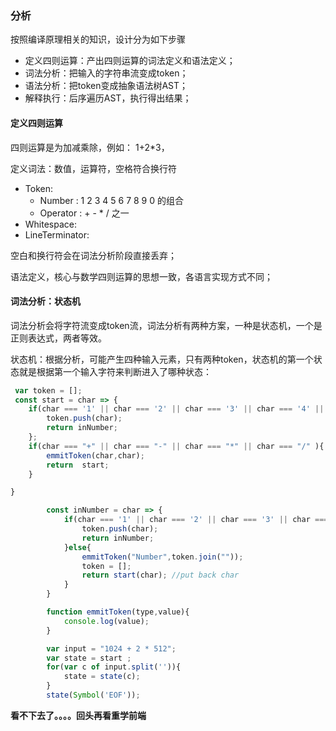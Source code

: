 ### 分析

按照编译原理相关的知识，设计分为如下步骤

* 定义四则运算：产出四则运算的词法定义和语法定义；
* 词法分析：把输入的字符串流变成token；
* 语法分析：把token变成抽象语法树AST；
* 解释执行：后序遍历AST，执行得出结果；

#### 定义四则运算

四则运算是为加减乘除，例如： 1+2*3，

定义词法：数值，运算符，空格符合换行符

* Token:
  * Number : 1 2 3 4 5 6 7 8 9 0 的组合
  * Operator :   + - * / 之一
* Whitespace:<sp>
* LineTerminator:<LF> <CR>

空白和换行符会在词法分析阶段直接丢弃；

语法定义，核心与数学四则运算的思想一致，各语言实现方式不同；



#### 词法分析：状态机

词法分析会将字符流变成token流，词法分析有两种方案，一种是状态机，一个是正则表达式，两者等效。

状态机：根据分析，可能产生四种输入元素，只有两种token，状态机的第一个状态就是根据第一个输入字符来判断进入了哪种状态：

```javascript
 var token = [];
 const start = char => {
    if(char === '1' || char === '2' || char === '3' || char === '4' || char === '5' || char === '6' || char === '7' || char === '8' || char === '9'){
        token.push(char);
        return inNumber;
    };
    if(char === "+" || char === "-" || char === "*" || char === "/" ){
        emmitToken(char,char);
        return  start;
    }

}

        const inNumber = char => {
            if(char === '1' || char === '2' || char === '3' || char === '4' || char === '5' || char === '6' || char === '7' || char === '8' || char === '9'){
                token.push(char);
                return inNumber;
            }else{
                emmitToken("Number",token.join(""));
                token = [];
                return start(char); //put back char
            }
        }

        function emmitToken(type,value){
            console.log(value);
        }

        var input = "1024 + 2 * 512";
        var state = start ;
        for(var c of input.split('')){
            state = state(c);
        }
        state(Symbol('EOF'));

```





**看不下去了。。。。回头再看重学前端**